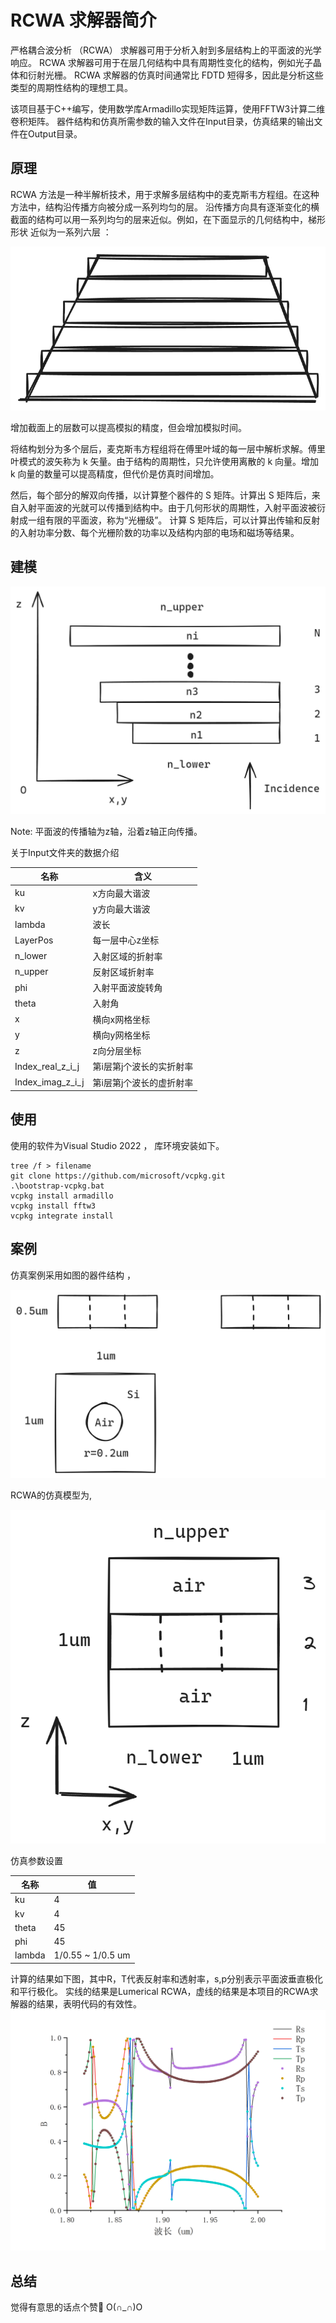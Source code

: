 ﻿# RCWA 求解器简介

严格耦合波分析 （RCWA） 求解器可用于分析入射到多层结构上的平面波的光学响应。
RCWA 求解器可用于在层几何结构中具有周期性变化的结构，例如光子晶体和衍射光栅。
RCWA 求解器的仿真时间通常比 FDTD 短得多，因此是分析这些类型的周期性结构的理想工具。

该项目基于C++编写，使用数学库Armadillo实现矩阵运算，使用FFTW3计算二维卷积矩阵。
器件结构和仿真所需参数的输入文件在Input目录，仿真结果的输出文件在Output目录。

## 原理
RCWA 方法是一种半解析技术，用于求解多层结构中的麦克斯韦方程组。在这种方法中，结构沿传播方向被分成一系列均匀的层。
沿传播方向具有逐渐变化的横截面的结构可以用一系列均匀的层来近似。例如，在下面显示的几何结构中，梯形形状 近似为一系列六层 ：

![](images/RCWA_discrete_layers.png)

 增加截面上的层数可以提高模拟的精度，但会增加模拟时间。

 将结构划分为多个层后，麦克斯韦方程组将在傅里叶域的每一层中解析求解。傅里叶模式的波矢称为 k 矢量。由于结构的周期性，只允许使用离散的 k 向量。增加 k 向量的数量可以提高精度，但代价是仿真时间增加。

 然后，每个部分的解双向传播，以计算整个器件的 S 矩阵。计算出 S 矩阵后，来自入射平面波的光就可以传播到结构中。由于几何形状的周期性，入射平面波被衍射成一组有限的平面波，称为“光栅级”。
 计算 S 矩阵后，可以计算出传输和反射的入射功率分数、每个光栅阶数的功率以及结构内部的电场和磁场等结果。
## 建模

![](images/RCWA_model.png)

Note: 平面波的传播轴为z轴，沿着z轴正向传播。



关于Input文件夹的数据介绍

| 名称 | 含义|
|---|---|
| ku | x方向最大谐波  | 
| kv | y方向最大谐波  |
 | lambda | 波长  |
 | LayerPos| 每一层中心z坐标|
 | n_lower  | 入射区域的折射率|
|   n_upper  |反射区域折射率|
| phi  | 入射平面波旋转角|
| theta | 入射角| 
| x  |横向x网格坐标|
| y |横向y网格坐标|
| z | z向分层坐标|
|Index_real_z_i_j | 第i层第j个波长的实折射率|
|Index_imag_z_i_j| 第i层第j个波长的虚折射率|


 

## 使用

使用的软件为Visual Studio 2022 ， 库环境安装如下。

```
tree /f > filename 
git clone https://github.com/microsoft/vcpkg.git
.\bootstrap-vcpkg.bat 
vcpkg install armadillo
vcpkg install fftw3
vcpkg integrate install
```

## 案例

仿真案例采用如图的器件结构 ，

![](images/struct.png)

RCWA的仿真模型为,

![](images/simulation.png)

仿真参数设置

| 名称 | 值 |
| --- | --- |
| ku | 4 |
| kv | 4 |
| theta | 45 |
| phi | 45 |
| lambda | 1/0.55 ~ 1/0.5 um |

计算的结果如下图，其中R，T代表反射率和透射率，s,p分别表示平面波垂直极化和平行极化。
实线的结果是Lumerical RCWA，虚线的结果是本项目的RCWA求解器的结果，表明代码的有效性。
![](images/RT.png)

## 总结

觉得有意思的话点个赞🥰 O(∩_∩)O 